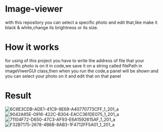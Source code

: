 # Image-viewer
with this repository you can select a specific photo and edit that,like make it black & white,change its brightness or its size.
# How it works
for using of this project you have to write the address of file that your specific photo is on it in code,we save it on a string called filePath in imageViwerGUI class,then when you run the code,a panel will be shown and you can select your photo on it and edit that on that panel
# Result
![6C6E3CDB-ADE1-41C9-9E69-A40770773CFF_1_201_a](https://github.com/dorsarz/Image-viewer/assets/160882864/df78b6e9-9ce7-4588-a5cb-529a8571095b)
![9042A65E-0916-422C-B304-EACC361DE075_1_201_a](https://github.com/dorsarz/Image-viewer/assets/160882864/4d7bb907-0cd2-4f0e-82a3-f54774d40436)
![71104F72-D650-47C3-AF93-E6A1592615AF_1_201_a](https://github.com/dorsarz/Image-viewer/assets/160882864/3a694b49-85d5-4d3c-ac7c-41d8a3717073)
![F32B7175-2678-4B6B-8AB3-1F4712FF5A01_1_201_a](https://github.com/dorsarz/Image-viewer/assets/160882864/d7190b0f-f26b-4fca-a7df-13fe3e9f4484)
